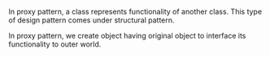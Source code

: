In proxy pattern, a class represents functionality of another class. This type of design pattern comes under structural pattern.

In proxy pattern, we create object having original object to interface its functionality to outer world.